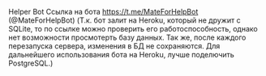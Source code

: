 Helper Bot
Ссылка на бота https://t.me/MateForHelpBot (@MateForHelpBot)
(Т.к. бот залит на Heroku, который не дружит с SQLite, то по ссылке можно проверить его работоспособность, однако нет возможности просмотерть базу данных. 
Так же, после каждого перезапуска сервера, изменения в БД не сохраняются. Для дальнейшего использования бота на Heroku, лучше поделючить PostgreSQL.)

